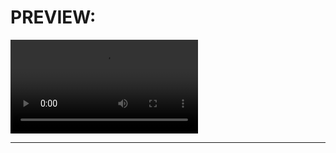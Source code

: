 # PREVIEW:
<video src="../../PREVIEW-CLIPS/001.mp4" controls title="001-EFFECT-PREVIEW"></video>

---